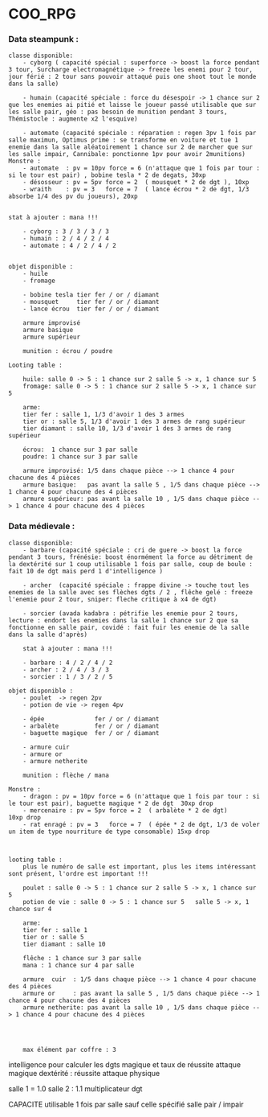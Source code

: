 # COO_RPG

### Data steampunk :
    classe disponible:
        - cyborg ( capacité spécial : superforce -> boost la force pendant 3 tour, Surcharge electromagnétique -> freeze les enemi pour 2 tour, jour férié : 2 tour sans pouvoir attaqué puis one shoot tout le monde dans la salle)

        - humain (capacité spéciale : force du désespoir -> 1 chance sur 2 que les enemies ai pitié et laisse le joueur passé utilisable que sur les salle pair, géo : pas besoin de munition pendant 3 tours, Thémistocle : augmente x2 l'esquive)

        - automate (capacité spéciale : réparation : regen 3pv 1 fois par salle maximun, Optimus prime : se transforme en voiture et tue 1 enemie dans la salle aléatoirement 1 chance sur 2 de marcher que sur les salle impair, Cannibale: ponctionne 1pv pour avoir 2munitions)
    Monstre :
        - automate  : pv = 10pv force = 6 (n'attaque que 1 fois par tour : si le tour est pair) , bobine tesla * 2 de degats, 30xp
        - désosseur : pv = 5pv force = 2  ( mousquet * 2 de dgt ), 10xp
        - wraith    : pv = 3   force = 7  ( lance écrou * 2 de dgt, 1/3 absorbe 1/4 des pv du joueurs), 20xp


    stat à ajouter : mana !!!

        - cyborg : 3 / 3 / 3 / 3
        - humain : 2 / 4 / 2 / 4
        - automate : 4 / 2 / 4 / 2


    objet disponible :
        - huile
        - fromage

        - bobine tesla tier fer / or / diamant
        - mousquet     tier fer / or / diamant
        - lance écrou  tier fer / or / diamant

        armure improvisé
        armure basique
        armure supérieur

        munition : écrou / poudre

    Looting table :

        huile: salle 0 -> 5 : 1 chance sur 2 salle 5 -> x, 1 chance sur 5
        fromage: salle 0 -> 5 : 1 chance sur 2 salle 5 -> x, 1 chance sur 5

        arme:
        tier fer : salle 1, 1/3 d'avoir 1 des 3 armes
        tier or : salle 5, 1/3 d'avoir 1 des 3 armes de rang supérieur
        tier diamant : salle 10, 1/3 d'avoir 1 des 3 armes de rang supérieur

        écrou:  1 chance sur 3 par salle
        poudre: 1 chance sur 3 par salle

        armure improvisé: 1/5 dans chaque pièce --> 1 chance 4 pour chacune des 4 pièces
        armure basique:   pas avant la salle 5 , 1/5 dans chaque pièce --> 1 chance 4 pour chacune des 4 pièces
        armure supérieur: pas avant la salle 10 , 1/5 dans chaque pièce --> 1 chance 4 pour chacune des 4 pièces


### Data médievale :

    classe disponible:
        - barbare (capacité spéciale : cri de guere -> boost la force pendant 3 tours, frénésie: boost énormément la force au détriment de la dextérité sur 1 coup utilisable 1 fois par salle, coup de boule : fait 10 de dgt mais perd 1 d'intelligence )

        - archer  (capacité spéciale : frappe divine -> touche tout les enemies de la salle avec ses flèches dgts / 2 , flêche gelé : freeze l'enemie pour 2 tour, sniper: fleche critique à x4 de dgt)

        - sorcier (avada kadabra : pétrifie les enemie pour 2 tours, lecture : endort les enemies dans la salle 1 chance sur 2 que sa fonctionne en salle pair, covidé : fait fuir les enemie de la salle dans la salle d'après)

        stat à ajouter : mana !!!

        - barbare : 4 / 2 / 4 / 2
        - archer : 2 / 4 / 3 / 3
        - sorcier : 1 / 3 / 2 / 5

    objet disponible :
        - poulet  -> regen 2pv
        - potion de vie -> regen 4pv

        - épée              fer / or / diamant
        - arbalète          fer / or / diamant
        - baguette magique  fer / or / diamant

        - armure cuir
        - armure or
        - armure netherite

        munition : flèche / mana

    Monstre :
        - dragon : pv = 10pv force = 6 (n'attaque que 1 fois par tour : si le tour est pair), baguette magique * 2 de dgt  30xp drop
        - mercenaire : pv = 5pv force = 2  ( arbalète * 2 de dgt)                                                           10xp drop
        - rat enragé : pv = 3   force = 7  ( épée * 2 de dgt, 1/3 de voler un item de type nourriture de type consomable) 15xp drop



    looting table :
        plus le numéro de salle est important, plus les items intéressant sont présent, l'ordre est important !!!

        poulet : salle 0 -> 5 : 1 chance sur 2 salle 5 -> x, 1 chance sur 5
        potion de vie : salle 0 -> 5 : 1 chance sur 5   salle 5 -> x, 1 chance sur 4

        arme:
        tier fer : salle 1
        tier or : salle 5
        tier diamant : salle 10

        flêche : 1 chance sur 3 par salle
        mana : 1 chance sur 4 par salle

        armure  cuir  : 1/5 dans chaque pièce --> 1 chance 4 pour chacune des 4 pièces
        armure or     : pas avant la salle 5 , 1/5 dans chaque pièce --> 1 chance 4 pour chacune des 4 pièces
        armure netherite: pas avant la salle 10 , 1/5 dans chaque pièce --> 1 chance 4 pour chacune des 4 pièces




        max élément par coffre : 3


intelligence pour calculer les dgts magique et taux de réussite attaque magique
dextérité  : réussite attaque physique

salle 1 = 1.0
salle 2 : 1.1 multiplicateur dgt


CAPACITE utilisable 1 fois par salle sauf celle spécifié salle pair / impair
